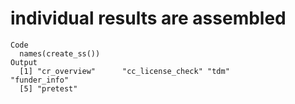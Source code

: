 # individual results are assembled

    Code
      names(create_ss())
    Output
      [1] "cr_overview"      "cc_license_check" "tdm"              "funder_info"     
      [5] "pretest"         


